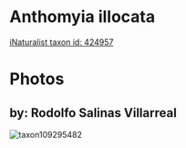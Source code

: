 
Anthomyia illocata
==================
  
[iNaturalist taxon id: 424957](https://www.inaturalist.org/taxa/424957)
# Photos

## by: Rodolfo Salinas Villarreal
  
![taxon109295482](https://inaturalist-open-data.s3.amazonaws.com/photos/117133272/medium.jpeg)